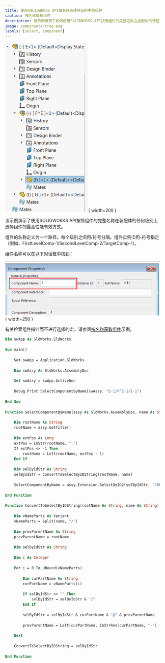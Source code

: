 ```yaml
---
title: 使用SOLIDWORKS API按名称选择特征树中的组件
caption: 按名称选择组件
description: 该示例演示了如何使用SOLIDWORKS API按照组件的完整名称在装配体的特征管理器树中选择组件。
image: components-tree.png
labels: [select, component]
---
```

![组件的多级树](components-tree.png){ width=200 }

该示例演示了使用SOLIDWORKS API按照组件的完整名称在装配体的任何级别上选择组件的最高性能有效方式。

组件的名称定义为一个路径，每个级别之间用/符号分隔。组件实例ID用-符号指定（例如，FirstLevelComp-1/SecondLevelComp-2/TargetComp-1）。

组件名称可以在以下对话框中找到：

![属性对话框中的组件名称](component-name.png){ width=250 }

有关检索组件指针而不进行选择的宏，请参阅[按名称获取组件](/docs/codestack/solidworks-api/document/assembly/components/get-by-name)示例。

~~~ vb
Dim swApp As SldWorks.SldWorks

Sub main()

    Set swApp = Application.SldWorks
    
    Dim swAssy As SldWorks.AssemblyDoc
    
    Set swAssy = swApp.ActiveDoc

    Debug.Print SelectComponentByName(swAssy, "E-1/F^E-1/I-1")

End Sub

Function SelectComponentByName(assy As SldWorks.AssemblyDoc, name As String) As Boolean
    
    Dim rootName As String
    rootName = assy.GetTitle()
    
    Dim extPos As Long
    extPos = InStr(rootName, ".")
    If extPos <> -1 Then
        rootName = Left(rootName, extPos - 1)
    End If
    
    Dim selByIdStr As String
    selByIdStr = ConvertToSelectByIDString(rootName, name)
    
    SelectComponentByName = assy.Extension.SelectByID2(selByIdStr, "COMPONENT", 0, 0, 0, False, -1, Nothing, swSelectOption_e.swSelectOptionDefault)
    
End Function

Function ConvertToSelectByIDString(rootName As String, name As String) As String

    Dim vNameParts As Variant
    vNameParts = Split(name, "/")
    
    Dim prevParentName As String
    prevParentName = rootName
    
    Dim selByIdStr As String
    
    Dim i As Integer
    
    For i = 0 To UBound(vNameParts)
        
        Dim curPartName As String
        curPartName = vNameParts(i)
        
        If selByIdStr <> "" Then
            selByIdStr = selByIdStr & "/"
        End If
        
        selByIdStr = selByIdStr & curPartName & "@" & prevParentName
        
        prevParentName = Left(curPartName, InStrRev(curPartName, "-") - 1)
        
    Next
    
    ConvertToSelectByIDString = selByIdStr
    
End Function
~~~
